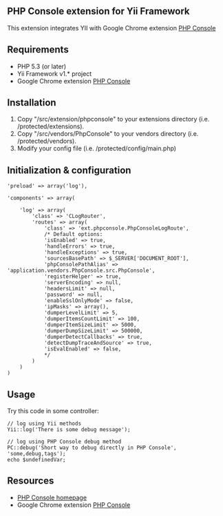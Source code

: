 ## PHP Console extension for Yii Framework

This extension integrates YII with Google Chrome extension [PHP Console](https://chrome.google.com/webstore/detail/php-console/nfhmhhlpfleoednkpnnnkolmclajemef)

## Requirements

* PHP 5.3 (or later)
* Yii Framework v1.* project
* Google Chrome extension [PHP Console](https://chrome.google.com/webstore/detail/php-console/nfhmhhlpfleoednkpnnnkolmclajemef)


## Installation

1. Copy "/src/extension/phpconsole"  to your extensions directory (i.e. /protected/extensions).
2. Copy "/src/vendors/PhpConsole"  to your vendors directory (i.e. /protected/vendors).
3. Modify your config file (i.e. /protected/config/main.php)

## Initialization & configuration

	'preload' => array('log'),
	
	'components' => array(

		'log' => array(
			'class' => 'CLogRouter',
			'routes' => array(
				'class' => 'ext.phpconsole.PhpConsoleLogRoute',
				/* Default options:
				'isEnabled' => true,
				'handleErrors' => true,
				'handleExceptions' => true,
				'sourcesBasePath' => $_SERVER['DOCUMENT_ROOT'],
				'phpConsolePathAlias' => 'application.vendors.PhpConsole.src.PhpConsole',
				'registerHelper' => true,
				'serverEncoding' => null,
				'headersLimit' => null,
				'password' => null,
				'enableSslOnlyMode' => false,
				'ipMasks' => array(),
				'dumperLevelLimit' => 5,
				'dumperItemsCountLimit' => 100,
				'dumperItemSizeLimit' => 5000,
				'dumperDumpSizeLimit' => 500000,
				'dumperDetectCallbacks' => true,
				'detectDumpTraceAndSource' => true,
				'isEvalEnabled' => false,
				*/
			)
		)
	)

## Usage

Try this code in some controller:


	// log using Yii methods
	Yii::log('There is some debug message');

	// log using PHP Console debug method
	PC::debug('Short way to debug directly in PHP Console', 'some,debug,tags');
	echo $undefinedVar;

## Resources

* [PHP Console homepage](https://github.com/barbushin/php-console)
* Google Chrome extension [PHP Console](https://chrome.google.com/webstore/detail/php-console/nfhmhhlpfleoednkpnnnkolmclajemef)
